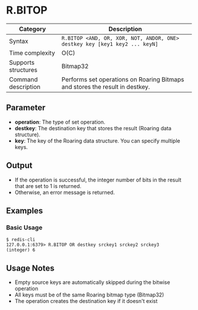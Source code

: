 # R.BITOP

| Category            | Description                                                                  |
| ------------------- | ---------------------------------------------------------------------------- |
| Syntax              | `R.BITOP <AND, OR, XOR, NOT, ANDOR, ONE> destkey key [key1 key2 ... keyN]`   |
| Time complexity     | O(C)                                                                         |
| Supports structures | Bitmap32                                                                     |
| Command description | Performs set operations on Roaring Bitmaps and stores the result in destkey. |

## Parameter

- **operation**: The type of set operation.
- **destkey**: The destination key that stores the result (Roaring data structure).
- **key**: The key of the Roaring data structure. You can specify multiple keys.

## Output

- If the operation is successful, the integer number of bits in the result that are set to 1 is returned.
- Otherwise, an error message is returned.

## Examples

### Basic Usage

```
$ redis-cli
127.0.0.1:6379> R.BITOP OR destkey srckey1 srckey2 srckey3
(integer) 6
```

## Usage Notes

- Empty source keys are automatically skipped during the bitwise operation
- All keys must be of the same Roaring bitmap type (Bitmap32)
- The operation creates the destination key if it doesn't exist
